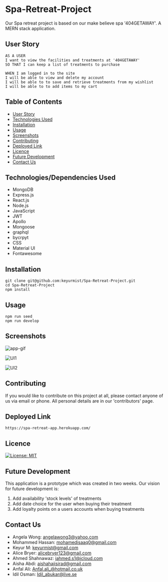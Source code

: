 # Spa-Retreat-Project

Our Spa retreat project is based on our make believe spa '404GETAWAY'. A MERN stack application.

## User Story

```
AS A USER
I want to view the facilities and treatments at '404GETAWAY'
SO THAT I can keep a list of treatments to purchase

WHEN I am logged in to the site
I will be able to view and delete my account
I will be able to to save and retrieve treatments from my wishlist
I will be able to to add items to my cart
```

## Table of Contents

- [User Story](#user-story)
- [Technologies Used](#technologiesdependencies-used)
- [Installation](#installation)
- [Usage](#usage)
- [Screenshots](#screenshots)
- [Contributing](#contributing)
- [Deployed Link](#deployed-link)
- [Licence](#licence)
- [Future Development](#future-development)
- [Contact Us](#contributing)

## Technologies/Dependencies Used

- MongoDB
- Express.js
- React.js
- Node.js
- JavaScript
- JWT
- Apollo
- Mongoose
- graphql
- bycrpyt
- CSS
- Material UI
- Fontawesome

## Installation

```
git clone git@github.com:keyurmist/Spa-Retreat-Project.git
cd Spa-Retreat-Project
npm install

```

## Usage

```
npm run seed
npm run develop
```

## Screenshots

![app-gif](./client/src/img/spa-retreat-gif.gif)

![UI1](./client/src/img/UI1.jpg)

![UI2](./client/src/img/UI2.jpg)

## Contributing

If you would like to contribute on this project at all, please contact anyone of us via email or phone. All personal details are in our 'contributors' page.

## Deployed Link

```
https://spa-retreat-app.herokuapp.com/

```

## Licence

[![License: MIT](https://img.shields.io/badge/license-MIT-green)](https://opensource.org/licenses/MIT)

## Future Development

This application is a prototype which was created in two weeks. Our vision for future development is:

1. Add availability 'stock levels' of treatments
2. Add date choice for the user when buying their treatment
3. Add loyalty points on a users accounts when buying treatments

## Contact Us

- Angela Wong: angelawong3@yahoo.com
- Mohammed Hassan: mohamedisaaq0@gmail.com
- Keyur M: keyurmist@gmail.com
- Alice Bryer: alicebryer123@gmail.com
- Ahmed Shahnawaz: iahmed.s1@icloud.com
- Aisha Abdi: aishahajisirad@gmail.com
- Anfal Ali: Anfal.ali_@hotmail.co.uk
- Idil Osman: Idil_abukar@live.se
